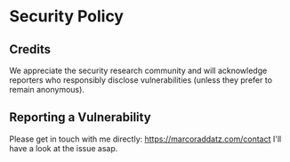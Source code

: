 # Security Policy

## Credits
We appreciate the security research community and will acknowledge reporters who
responsibly disclose vulnerabilities (unless they prefer to remain anonymous).

## Reporting a Vulnerability
Please get in touch with me directly: https://marcoraddatz.com/contact
I'll have a look at the issue asap.
